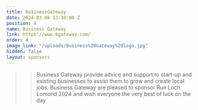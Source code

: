 ```yaml
---
title: BusinessGateway
date: 2024-03-08 13:30:00 Z
position: 4
name: Business Gateway
link: https://www.bgateway.com/
order: 4
image_link: "/uploads/Business%20Gateway%20logo.jpg"
hidden: false
layout: sponsors
---
```


> > Business Gateway provide advice and support to start-up and existing businesses to assist them to grow and create local jobs. Business Gateway are pleased to sponsor Run Loch Lomond 2024 and wish everyone the very best of luck on the day
